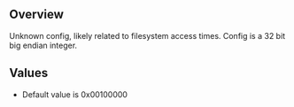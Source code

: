 ## Overview
Unknown config, likely related to filesystem access times. Config is a 32 bit big endian integer.

## Values
* Default value is 0x00100000
